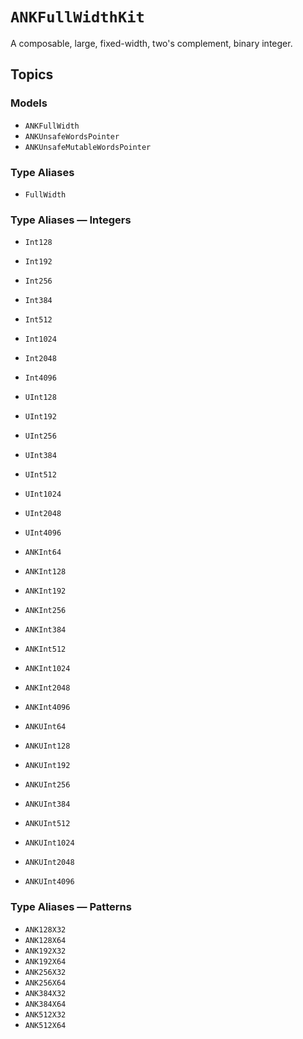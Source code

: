 # ``ANKFullWidthKit``

A composable, large, fixed-width, two's complement, binary integer.

## Topics

### Models

- ``ANKFullWidth``
- ``ANKUnsafeWordsPointer``
- ``ANKUnsafeMutableWordsPointer``

### Type Aliases

- ``FullWidth``

### Type Aliases — Integers

- ``Int128``
- ``Int192``
- ``Int256``
- ``Int384``
- ``Int512``
- ``Int1024``
- ``Int2048``
- ``Int4096``

- ``UInt128``
- ``UInt192``
- ``UInt256``
- ``UInt384``
- ``UInt512``
- ``UInt1024``
- ``UInt2048``
- ``UInt4096``

- ``ANKInt64``
- ``ANKInt128``
- ``ANKInt192``
- ``ANKInt256``
- ``ANKInt384``
- ``ANKInt512``
- ``ANKInt1024``
- ``ANKInt2048``
- ``ANKInt4096``

- ``ANKUInt64``
- ``ANKUInt128``
- ``ANKUInt192``
- ``ANKUInt256``
- ``ANKUInt384``
- ``ANKUInt512``
- ``ANKUInt1024``
- ``ANKUInt2048``
- ``ANKUInt4096``

### Type Aliases — Patterns

- ``ANK128X32``
- ``ANK128X64``
- ``ANK192X32``
- ``ANK192X64``
- ``ANK256X32``
- ``ANK256X64``
- ``ANK384X32``
- ``ANK384X64``
- ``ANK512X32``
- ``ANK512X64``

